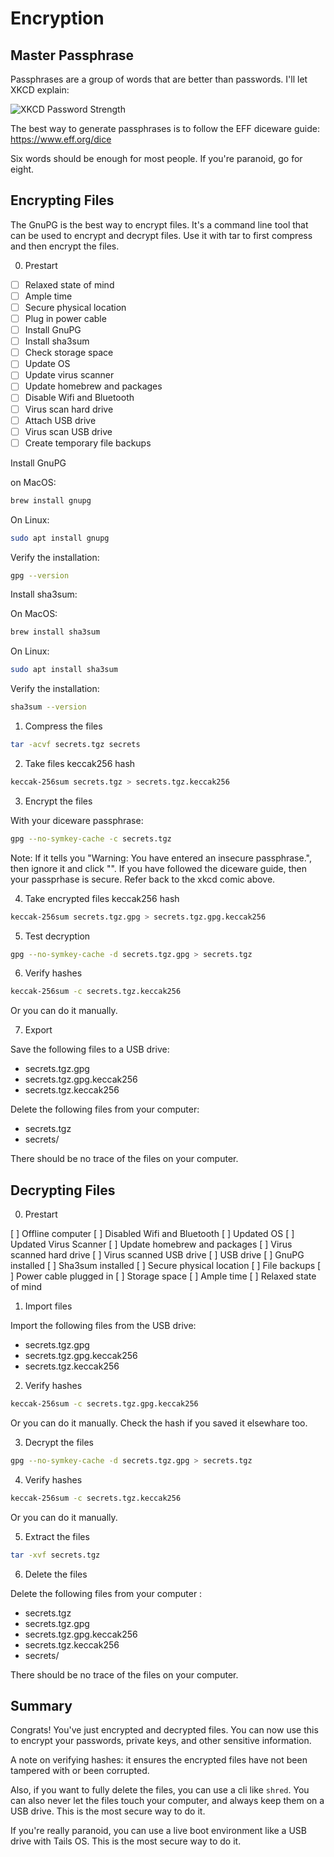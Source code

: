 # Encryption

## Master Passphrase

Passphrases are a group of words that are better than passwords. I'll let XKCD explain:

![XKCD Password Strength](https://imgs.xkcd.com/comics/password_strength.png)

The best way to generate passphrases is to follow the EFF diceware guide: https://www.eff.org/dice

Six words should be enough for most people. If you're paranoid, go for eight.

## Encrypting Files

The GnuPG is the best way to encrypt files. It's a command line tool that can be used to encrypt and decrypt files. Use it with tar to first compress and then encrypt the files.

0. Prestart

- [ ] Relaxed state of mind
- [ ] Ample time
- [ ] Secure physical location
- [ ] Plug in power cable
- [ ] Install GnuPG
- [ ] Install sha3sum
- [ ] Check storage space
- [ ] Update OS
- [ ] Update virus scanner
- [ ] Update homebrew and packages
- [ ] Disable Wifi and Bluetooth
- [ ] Virus scan hard drive
- [ ] Attach USB drive
- [ ] Virus scan USB drive
- [ ] Create temporary file backups

Install GnuPG

on MacOS:

```bash
brew install gnupg
```

On Linux:

```bash
sudo apt install gnupg
```

Verify the installation:

```bash
gpg --version
```

Install sha3sum:

On MacOS:

```bash
brew install sha3sum
```

On Linux:

```bash
sudo apt install sha3sum
```

Verify the installation:

```bash
sha3sum --version
```

1. Compress the files

```bash
tar -acvf secrets.tgz secrets
```

2. Take files keccak256 hash

```bash
keccak-256sum secrets.tgz > secrets.tgz.keccak256
```

3. Encrypt the files

With your diceware passphrase:

```bash
gpg --no-symkey-cache -c secrets.tgz
```

Note: If it tells you "Warning: You have entered an insecure passphrase.", then ignore it and click "<Take this oneanyway>". If you have followed the diceware guide, then your passprhase is secure. Refer back to the xkcd comic above.

4. Take encrypted files keccak256 hash

```bash
keccak-256sum secrets.tgz.gpg > secrets.tgz.gpg.keccak256
```

5. Test decryption

```bash
gpg --no-symkey-cache -d secrets.tgz.gpg > secrets.tgz
```

6. Verify hashes

```bash
keccak-256sum -c secrets.tgz.keccak256
```

Or you can do it manually.

7. Export

Save the following files to a USB drive:

- secrets.tgz.gpg
- secrets.tgz.gpg.keccak256
- secrets.tgz.keccak256

Delete the following files from your computer:

- secrets.tgz
- secrets/

There should be no trace of the files on your computer.

## Decrypting Files

0. Prestart

[ ] Offline computer
[ ] Disabled Wifi and Bluetooth
[ ] Updated OS
[ ] Updated Virus Scanner
[ ] Update homebrew and packages
[ ] Virus scanned hard drive
[ ] Virus scanned USB drive
[ ] USB drive
[ ] GnuPG installed
[ ] Sha3sum installed
[ ] Secure physical location
[ ] File backups
[ ] Power cable plugged in
[ ] Storage space
[ ] Ample time
[ ] Relaxed state of mind

1. Import files

Import the following files from the USB drive:

- secrets.tgz.gpg
- secrets.tgz.gpg.keccak256
- secrets.tgz.keccak256

2. Verify hashes

```bash
keccak-256sum -c secrets.tgz.gpg.keccak256
```

Or you can do it manually. Check the hash if you saved it elsewhare too.

3. Decrypt the files

```bash
gpg --no-symkey-cache -d secrets.tgz.gpg > secrets.tgz
```

4. Verify hashes

```bash
keccak-256sum -c secrets.tgz.keccak256
```

Or you can do it manually.

5. Extract the files

```bash
tar -xvf secrets.tgz
```

6. Delete the files

Delete the following files from your computer :

- secrets.tgz
- secrets.tgz.gpg
- secrets.tgz.gpg.keccak256
- secrets.tgz.keccak256
- secrets/

There should be no trace of the files on your computer.

## Summary

Congrats! You've just encrypted and decrypted files. You can now use this to encrypt your passwords, private keys, and other sensitive information.

A note on verifying hashes: it ensures the encrypted files have not been tampered with or been corrupted.

Also, if you want to fully delete the files, you can use a cli like `shred`. You can also never let the files touch your computer, and always keep them on a USB drive. This is the most secure way to do it.

If you're really paranoid, you can use a live boot environment like a USB drive with Tails OS. This is the most secure way to do it.
